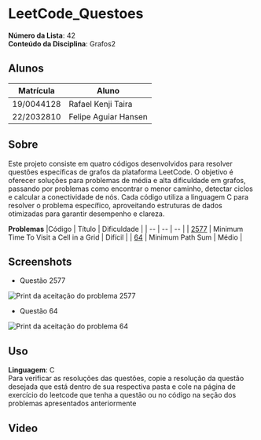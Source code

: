 # LeetCode_Questoes

**Número da Lista**: 42<br>
**Conteúdo da Disciplina**: Grafos2<br>

## Alunos
|Matrícula | Aluno |
| -- | -- |
| 19/0044128  |  Rafael Kenji Taira |
| 22/2032810  |  Felipe Aguiar Hansen |

## Sobre 

Este projeto consiste em quatro códigos desenvolvidos para resolver questões específicas de grafos da plataforma LeetCode. O objetivo é oferecer soluções para problemas de média e alta dificuldade em grafos, passando por problemas como encontrar o menor caminho, detectar ciclos e calcular a conectividade de nós. Cada código utiliza a linguagem C para resolver o problema específico, aproveitando estruturas de dados otimizadas para garantir desempenho e clareza.

**Problemas**
|Código | Título | Dificuldade |
| -- | -- | -- |
| [2577](https://leetcode.com/problems/minimum-time-to-visit-a-cell-in-a-grid/description/) | Minimum Time To Visit a Cell in a Grid | Difícil |
| [64](https://leetcode.com/problems/minimum-path-sum/description/) | Minimum Path Sum | Médio |


## Screenshots
- Questão 2577

![Print da aceitação do problema 2577](./Questão_2577/image.png)

- Questão 64

![Print da aceitação do problema 64](./Questão_64/image64.png)



## Uso 
**Linguagem**: C<br>
Para verificar as resoluções das questões, copie a resolução da questão desejada que está dentro de sua respectiva pasta e cole na página de exercício do leetcode que tenha a questão ou no código na seção dos problemas apresentados anteriormente


## Video